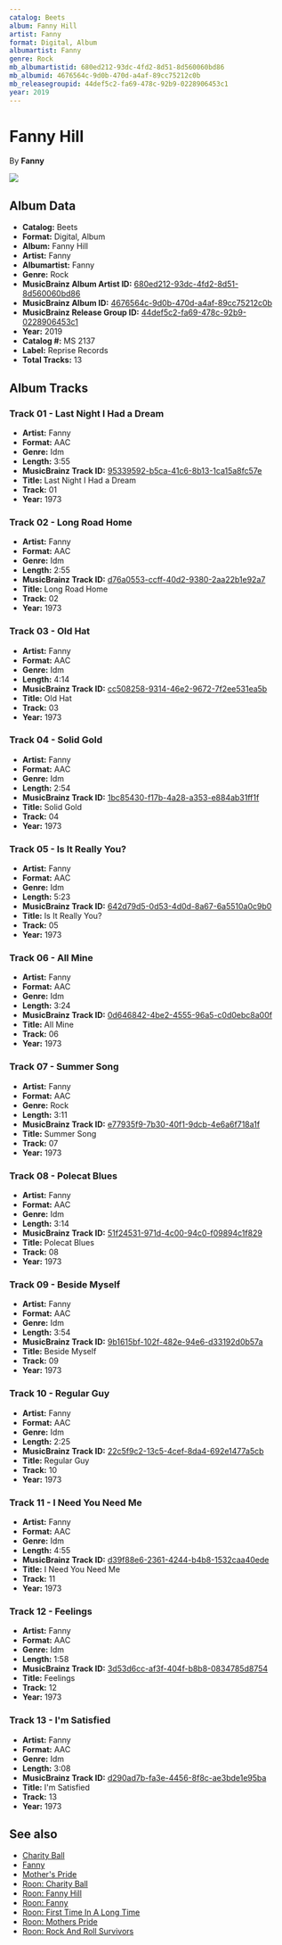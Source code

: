 ```yaml
---
catalog: Beets
album: Fanny Hill
artist: Fanny
format: Digital, Album
albumartist: Fanny
genre: Rock
mb_albumartistid: 680ed212-93dc-4fd2-8d51-8d560060bd86
mb_albumid: 4676564c-9d0b-470d-a4af-89cc75212c0b
mb_releasegroupid: 44def5c2-fa69-478c-92b9-0228906453c1
year: 2019
---
```


# Fanny Hill

By **Fanny**

![](../../assets/beetscovers/Fanny-Fanny_Hill.jpg)

## Album Data

- **Catalog:** Beets
- **Format:** Digital, Album
- **Album:** Fanny Hill
- **Artist:** Fanny
- **Albumartist:** Fanny
- **Genre:** Rock
- **MusicBrainz Album Artist ID:** [680ed212-93dc-4fd2-8d51-8d560060bd86](https://musicbrainz.org/artist/680ed212-93dc-4fd2-8d51-8d560060bd86)
- **MusicBrainz Album ID:** [4676564c-9d0b-470d-a4af-89cc75212c0b](https://musicbrainz.org/release/4676564c-9d0b-470d-a4af-89cc75212c0b)
- **MusicBrainz Release Group ID:** [44def5c2-fa69-478c-92b9-0228906453c1](https://musicbrainz.org/release-group/44def5c2-fa69-478c-92b9-0228906453c1)
- **Year:** 2019
- **Catalog #:** MS 2137
- **Label:** Reprise Records
- **Total Tracks:** 13

## Album Tracks

### Track 01 - Last Night I Had a Dream

- **Artist:** Fanny
- **Format:** AAC
- **Genre:** Idm
- **Length:** 3:55
- **MusicBrainz Track ID:** [95339592-b5ca-41c6-8b13-1ca15a8fc57e](https://musicbrainz.org/recording/95339592-b5ca-41c6-8b13-1ca15a8fc57e)
- **Title:** Last Night I Had a Dream
- **Track:** 01
- **Year:** 1973

### Track 02 - Long Road Home

- **Artist:** Fanny
- **Format:** AAC
- **Genre:** Idm
- **Length:** 2:55
- **MusicBrainz Track ID:** [d76a0553-ccff-40d2-9380-2aa22b1e92a7](https://musicbrainz.org/recording/d76a0553-ccff-40d2-9380-2aa22b1e92a7)
- **Title:** Long Road Home
- **Track:** 02
- **Year:** 1973

### Track 03 - Old Hat

- **Artist:** Fanny
- **Format:** AAC
- **Genre:** Idm
- **Length:** 4:14
- **MusicBrainz Track ID:** [cc508258-9314-46e2-9672-7f2ee531ea5b](https://musicbrainz.org/recording/cc508258-9314-46e2-9672-7f2ee531ea5b)
- **Title:** Old Hat
- **Track:** 03
- **Year:** 1973

### Track 04 - Solid Gold

- **Artist:** Fanny
- **Format:** AAC
- **Genre:** Idm
- **Length:** 2:54
- **MusicBrainz Track ID:** [1bc85430-f17b-4a28-a353-e884ab31ff1f](https://musicbrainz.org/recording/1bc85430-f17b-4a28-a353-e884ab31ff1f)
- **Title:** Solid Gold
- **Track:** 04
- **Year:** 1973

### Track 05 - Is It Really You?

- **Artist:** Fanny
- **Format:** AAC
- **Genre:** Idm
- **Length:** 5:23
- **MusicBrainz Track ID:** [642d79d5-0d53-4d0d-8a67-6a5510a0c9b0](https://musicbrainz.org/recording/642d79d5-0d53-4d0d-8a67-6a5510a0c9b0)
- **Title:** Is It Really You?
- **Track:** 05
- **Year:** 1973

### Track 06 - All Mine

- **Artist:** Fanny
- **Format:** AAC
- **Genre:** Idm
- **Length:** 3:24
- **MusicBrainz Track ID:** [0d646842-4be2-4555-96a5-c0d0ebc8a00f](https://musicbrainz.org/recording/0d646842-4be2-4555-96a5-c0d0ebc8a00f)
- **Title:** All Mine
- **Track:** 06
- **Year:** 1973

### Track 07 - Summer Song

- **Artist:** Fanny
- **Format:** AAC
- **Genre:** Rock
- **Length:** 3:11
- **MusicBrainz Track ID:** [e77935f9-7b30-40f1-9dcb-4e6a6f718a1f](https://musicbrainz.org/recording/e77935f9-7b30-40f1-9dcb-4e6a6f718a1f)
- **Title:** Summer Song
- **Track:** 07
- **Year:** 1973

### Track 08 - Polecat Blues

- **Artist:** Fanny
- **Format:** AAC
- **Genre:** Idm
- **Length:** 3:14
- **MusicBrainz Track ID:** [51f24531-971d-4c00-94c0-f09894c1f829](https://musicbrainz.org/recording/51f24531-971d-4c00-94c0-f09894c1f829)
- **Title:** Polecat Blues
- **Track:** 08
- **Year:** 1973

### Track 09 - Beside Myself

- **Artist:** Fanny
- **Format:** AAC
- **Genre:** Idm
- **Length:** 3:54
- **MusicBrainz Track ID:** [9b1615bf-102f-482e-94e6-d33192d0b57a](https://musicbrainz.org/recording/9b1615bf-102f-482e-94e6-d33192d0b57a)
- **Title:** Beside Myself
- **Track:** 09
- **Year:** 1973

### Track 10 - Regular Guy

- **Artist:** Fanny
- **Format:** AAC
- **Genre:** Idm
- **Length:** 2:25
- **MusicBrainz Track ID:** [22c5f9c2-13c5-4cef-8da4-692e1477a5cb](https://musicbrainz.org/recording/22c5f9c2-13c5-4cef-8da4-692e1477a5cb)
- **Title:** Regular Guy
- **Track:** 10
- **Year:** 1973

### Track 11 - I Need You Need Me

- **Artist:** Fanny
- **Format:** AAC
- **Genre:** Idm
- **Length:** 4:55
- **MusicBrainz Track ID:** [d39f88e6-2361-4244-b4b8-1532caa40ede](https://musicbrainz.org/recording/d39f88e6-2361-4244-b4b8-1532caa40ede)
- **Title:** I Need You Need Me
- **Track:** 11
- **Year:** 1973

### Track 12 - Feelings

- **Artist:** Fanny
- **Format:** AAC
- **Genre:** Idm
- **Length:** 1:58
- **MusicBrainz Track ID:** [3d53d6cc-af3f-404f-b8b8-0834785d8754](https://musicbrainz.org/recording/3d53d6cc-af3f-404f-b8b8-0834785d8754)
- **Title:** Feelings
- **Track:** 12
- **Year:** 1973

### Track 13 - I'm Satisfied

- **Artist:** Fanny
- **Format:** AAC
- **Genre:** Idm
- **Length:** 3:08
- **MusicBrainz Track ID:** [d290ad7b-fa3e-4456-8f8c-ae3bde1e95ba](https://musicbrainz.org/recording/d290ad7b-fa3e-4456-8f8c-ae3bde1e95ba)
- **Title:** I'm Satisfied
- **Track:** 13
- **Year:** 1973


## See also

- [Charity Ball](Charity_Ball.md)
- [Fanny](Fanny.md)
- [Mother's Pride](Mothers_Pride.md)
- [Roon: Charity Ball](../../Roon/Fanny/Charity_Ball.md)
- [Roon: Fanny Hill](../../Roon/Fanny/Fanny_Hill.md)
- [Roon: Fanny](../../Roon/Fanny/Fanny.md)
- [Roon: First Time In A Long Time](../../Roon/Fanny/First_Time_In_A_Long_Time-_The_Reprise_Recordings.md)
- [Roon: Mothers Pride](../../Roon/Fanny/Mothers_Pride.md)
- [Roon: Rock And Roll Survivors](../../Roon/Fanny/Rock_And_Roll_Survivors.md)
